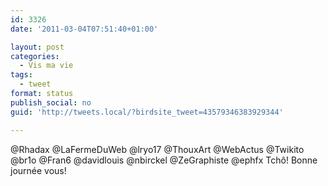 ```yaml
---
id: 3326
date: '2011-03-04T07:51:40+01:00'

layout: post
categories:
  - Vis ma vie
tags:
  - tweet
format: status
publish_social: no
guid: 'http://tweets.local/?birdsite_tweet=43579346383929344'

---
```


@Rhadax @LaFermeDuWeb @lryo17 @ThouxArt @WebActus @Twikito @br1o @Fran6 @davidlouis @nbirckel @ZeGraphiste @ephfx Tchô! Bonne journée vous!